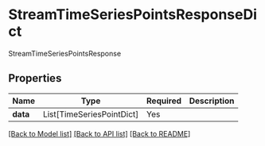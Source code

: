# StreamTimeSeriesPointsResponseDict

StreamTimeSeriesPointsResponse

## Properties
| Name | Type | Required | Description |
| ------------ | ------------- | ------------- | ------------- |
**data** | List[TimeSeriesPointDict] | Yes |  |


[[Back to Model list]](../../../README.md#models-v1-link) [[Back to API list]](../../../README.md#apis-v1-link) [[Back to README]](../../../README.md)
